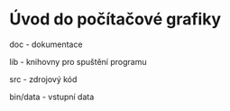 # Úvod do počítačové grafiky

doc - dokumentace

lib - knihovny pro spuštění programu

src - zdrojový kód

bin/data - vstupní data

